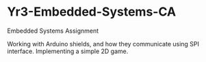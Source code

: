 # Yr3-Embedded-Systems-CA

Embedded Systems Assignment

Working with Arduino shields, and how they communicate using SPI interface. Implementing a simple 2D game.

